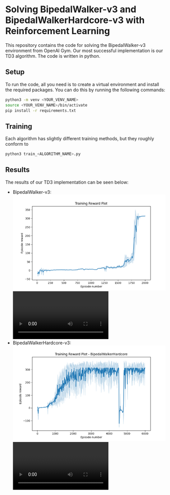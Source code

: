 # Solving BipedalWalker-v3 and BipedalWalkerHardcore-v3 with Reinforcement Learning

This repository contains the code for solving the BipedalWalker-v3 environment from OpenAI Gym. Our most successful implementation is our TD3 algorithm. The code is written in python.

## Setup

To run the code, all you need is to create a virtual environment and install the required packages. You can do this by running the following commands:

```bash
python3 -m venv <YOUR_VENV_NAME>
source <YOUR_VENV_NAME>/bin/activate
pip install -r requirements.txt
```

## Training
Each algorithm has slightly different training methods, but they roughly conform to

```bash
python3 train_<ALGORITHM_NAME>.py
```

## Results
The results of our TD3 implementation can be seen below:
- BipedalWalker-v3: ![BipedalWalker-v3](./TD3/reward_plot.png)
![BipedalWalker-v3 Video](./TD3/basic_success.mov)
- BipedalWalkerHardcore-v3: ![BipedalWalkerHardcore-v3](./TD3/reward_plot_hardcore.png)
![BipedalWalkerHardcore-v3 Video](./TD3/hardcore_success.mov)
